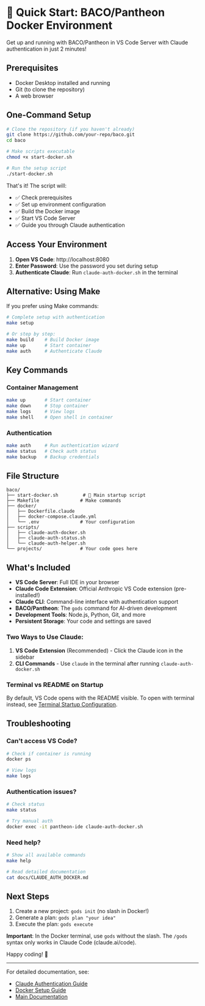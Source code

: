 # 🚀 Quick Start: BACO/Pantheon Docker Environment

Get up and running with BACO/Pantheon in VS Code Server with Claude authentication in just 2 minutes!

## Prerequisites

- Docker Desktop installed and running
- Git (to clone the repository)
- A web browser

## One-Command Setup

```bash
# Clone the repository (if you haven't already)
git clone https://github.com/your-repo/baco.git
cd baco

# Make scripts executable
chmod +x start-docker.sh

# Run the setup script
./start-docker.sh
```

That's it! The script will:
- ✅ Check prerequisites
- ✅ Set up environment configuration
- ✅ Build the Docker image
- ✅ Start VS Code Server
- ✅ Guide you through Claude authentication

## Access Your Environment

1. **Open VS Code**: http://localhost:8080
2. **Enter Password**: Use the password you set during setup
3. **Authenticate Claude**: Run `claude-auth-docker.sh` in the terminal

## Alternative: Using Make

If you prefer using Make commands:

```bash
# Complete setup with authentication
make setup

# Or step by step:
make build    # Build Docker image
make up       # Start container
make auth     # Authenticate Claude
```

## Key Commands

### Container Management
```bash
make up       # Start container
make down     # Stop container
make logs     # View logs
make shell    # Open shell in container
```

### Authentication
```bash
make auth     # Run authentication wizard
make status   # Check auth status
make backup   # Backup credentials
```

## File Structure

```
baco/
├── start-docker.sh         # 🚀 Main startup script
├── Makefile               # Make commands
├── docker/
│   ├── Dockerfile.claude
│   ├── docker-compose.claude.yml
│   └── .env               # Your configuration
├── scripts/
│   ├── claude-auth-docker.sh
│   ├── claude-auth-status.sh
│   └── claude-auth-helper.sh
└── projects/              # Your code goes here
```

## What's Included

- **VS Code Server**: Full IDE in your browser
- **Claude Code Extension**: Official Anthropic VS Code extension (pre-installed!)
- **Claude CLI**: Command-line interface with authentication support
- **BACO/Pantheon**: The `gods` command for AI-driven development
- **Development Tools**: Node.js, Python, Git, and more
- **Persistent Storage**: Your code and settings are saved

### Two Ways to Use Claude:
1. **VS Code Extension** (Recommended) - Click the Claude icon in the sidebar
2. **CLI Commands** - Use `claude` in the terminal after running `claude-auth-docker.sh`

### Terminal vs README on Startup
By default, VS Code opens with the README visible. To open with terminal instead, see [Terminal Startup Configuration](docker/README-TERMINAL-STARTUP.md).

## Troubleshooting

### Can't access VS Code?
```bash
# Check if container is running
docker ps

# View logs
make logs
```

### Authentication issues?
```bash
# Check status
make status

# Try manual auth
docker exec -it pantheon-ide claude-auth-docker.sh
```

### Need help?
```bash
# Show all available commands
make help

# Read detailed documentation
cat docs/CLAUDE_AUTH_DOCKER.md
```

## Next Steps

1. Create a new project: `gods init` (no slash in Docker!)
2. Generate a plan: `gods plan "your idea"`
3. Execute the plan: `gods execute`

**Important**: In the Docker terminal, use `gods` without the slash. The `/gods` syntax only works in Claude Code (claude.ai/code).

Happy coding! 🎉

---

For detailed documentation, see:
- [Claude Authentication Guide](docs/CLAUDE_AUTH_DOCKER.md)
- [Docker Setup Guide](docker/README.md)
- [Main Documentation](README.md)